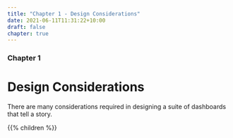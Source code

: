 ```yaml
---
title: "Chapter 1 - Design Considerations"
date: 2021-06-11T11:31:22+10:00
draft: false
chapter: true
---
```


### Chapter 1
# Design Considerations

There are many considerations required in designing a suite of dashboards that tell a story.

{{% children %}}